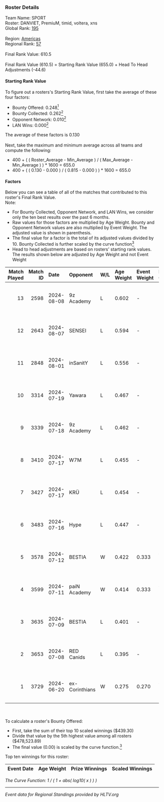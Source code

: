### Roster Details<br />
Team Name: SPORT<br />
Roster: DANVIET, PremiuM, timid, voltera, xns<br />
Global Rank: [195](../../standings_global_2024_11_06.md)<br />
<br />
Region: [Americas]( ../../standings_americas_2024_11_06.md)<br />
Regional Rank: [57]( ../../standings_americas_2024_11_06.md)<br />
<br />
Final Rank Value:  610.5<br />
<br />
Final Rank Value (610.5) = Starting Rank Value (655.0) + Head To Head Adjustments (-44.6)<br />

#### Starting Rank Value<br />
To figure out a rosters's Starting Rank Value, first take the average of these four factors:<br />
- Bounty Offered: 0.248[<sup>1</sup>](#table2)
- Bounty Collected: 0.262[<sup>2</sup>](#table1)
- Opponent Network: 0.010[<sup>2</sup>](#table1)
- LAN Wins: 0.000[<sup>2</sup>](#table1)

The average of these factors is 0.130<br />
<br />
Next, take the maximum and minimum average across all teams and compute the following:<br />
- 400 + ( ( Roster_Average - Min_Average ) / ( Max_Average - Min_Average ) ) * 1600 = 655.0
- 400 + ( ( 0.130 - 0.000 ) / ( 0.815 - 0.000 ) ) * 1600 = 655.0


#### Factors<br />
Below you can see a table of all of the matches that contributed to this roster's Final Rank Value.<br />
Note:<br />

- For Bounty Collected, Opponent Network, and LAN Wins, we consider only the ten best results over the past 6 months.
- Raw values for those factors are multiplied by Age Weight. Bounty and Opponent Network values are also multiplied by Event Weight. The adjusted value is shown in parenthesis.
- The final value for a factor is the total of its adjusted values divided by 10. Bounty Collected is further scaled by the curve function[<sup>3</sup>](#curveFunction)
- Head to head adjustments are based on rosters' starting rank values. The results shown below are adjusted by Age Weight and not Event Weight
<span id="table1"></span><br />


| Match Played | Match ID | Date       | Opponent       | W/L | Age Weight | Event Weight | Bounty Collected | Opponent Network | LAN Wins  | H2H Adj. | Roster                                 |
| -: | -: | :- | :- | :- | :- | :- | :- | :- | :- | -: | :- |
|           13 |     2598 | 2024-08-08 | 9z Academy     | L   | 0.602      | -            | -                | -                | -         |   -12.37 | DANVIET, PremiuM, timid, voltera, xns  |
|           12 |     2643 | 2024-08-07 | SENSEI         | L   | 0.594      | -            | -                | -                | -         |    -8.26 | DANVIET, PremiuM, timid, voltera, xns  |
|           11 |     2848 | 2024-08-01 | inSanitY       | L   | 0.556      | -            | -                | -                | -         |    -3.61 | DANVIET, PremiuM, timid, voltera, xns  |
|           10 |     3314 | 2024-07-19 | Yawara         | L   | 0.467      | -            | -                | -                | -         |   -10.03 | DANVIET, PremiuM, timid, voltera, xns  |
|            9 |     3339 | 2024-07-18 | 9z Academy     | L   | 0.462      | -            | -                | -                | -         |   -10.12 | DANVIET, PremiuM, timid, voltera, xns  |
|            8 |     3410 | 2024-07-17 | W7M            | L   | 0.455      | -            | -                | -                | -         |    -6.07 | DANVIET, PremiuM, timid, voltera, xns  |
|            7 |     3427 | 2024-07-17 | KRÜ            | L   | 0.454      | -            | -                | -                | -         |    -4.46 | DANVIET, PremiuM, timid, voltera, xns  |
|            6 |     3483 | 2024-07-16 | Hype           | L   | 0.447      | -            | -                | -                | -         |    -4.52 | DANVIET, PremiuM, timid, voltera, xns  |
|            5 |     3578 | 2024-07-12 | BESTIA         | W   | 0.422      | 0.333        | 0.107 (0.015)    | 0.747 (0.105)    | 0 (0.000) |    11.73 | DANVIET, PremiuM, timid, voltera, xns  |
|            4 |     3599 | 2024-07-11 | paiN Academy   | W   | 0.414      | 0.333        | 0.000 (0.000)    | 0.000 (0.000)    | 0 (0.000) |     2.50 | DANVIET, PremiuM, timid, voltera, xns  |
|            3 |     3635 | 2024-07-09 | BESTIA         | L   | 0.401      | -            | -                | -                | -         |    -1.40 | DANVIET, PremiuM, timid, voltera, xns  |
|            2 |     3653 | 2024-07-08 | RED Canids     | L   | 0.395      | -            | -                | -                | -         |    -0.67 | DANVIET, PremiuM, timid, voltera, xns  |
|            1 |     3729 | 2024-06-20 | ex-Corinthians | W   | 0.275      | 0.270        | 0.001 (0.000)    | 0.000 (0.000)    | 0 (0.000) |     2.69 | DANVIET, farias, PremiuM, voltera, xns |

<br />
<span id="table2"></span><br />
To calculate a roster's Bounty Offered:<br />

- First, take the sum of their top 10 scaled winnings ($439.30)
- Divide that value by the 5th highest value among all rosters ($478,523.89)
- The final value (0.00) is scaled by the curve function.[<sup>3</sup>](#curveFunction)

Top ten winnings for this roster:<br />

| Event Date | Age Weight | Prize Winnings | Scaled Winnings |
| :- | -: | :- | :- |


<span id="curveFunction"></span>_The Curve Function: 1 / ( 1 + abs( log10( x ) ) )_<br />

---
_Event data for Regional Standings provided by HLTV.org_<br />
